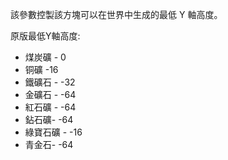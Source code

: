 該參數控製該方塊可以在世界中生成的最低 Y 軸高度。

原版最低Y軸高度:
* 煤炭礦 - 0
* 铜礦 -16
* 鐵礦石 - -32
* 金礦石 - -64
* 紅石礦 - -64
* 鉆石礦- -64
* 綠寶石礦 - -16
* 青金石- -64